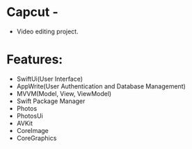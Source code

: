 # Capcut -

* Video editing project.

# Features: 

- SwiftUi(User Interface)
- AppWrite(User Authentication and Database Management)
- MVVM(Model, View, ViewModel)
- Swift Package Manager
- Photos
- PhotosUi
- AVKit
- CoreImage
- CoreGraphics